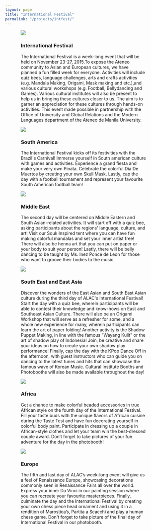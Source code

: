 ```yaml
---
layout: page
title: "International Festival"
permalink: "/projects/intfest/"
---
```


<style>
    header {
        text-align: center;
    }
</style>

<div class="slick-slider-class" data-slick='{
  "infinite": true,
  "speed": 300,
  "slidesToShow": 1,
  "adaptiveHeight": true,
  "autoplaySpeed": 15000,
  "autoplay":true
}' style="margin-left:10%;max-width:80%;">
     <div>
        <img src="https://cloud.githubusercontent.com/assets/1387307/11216314/7ea3b2e0-8d85-11e5-8f6e-a9bd56b59abb.jpg" style="max-height: 80%;" />
        <h3>International Festival</h3>
        <p>The International Festival is a week-long event that will be held on November 23-27, 2015.To expose the Ateneo community to Asian and European cultures, we have planned a fun filled week for everyone. Activities will include quiz bees, language challenges, arts and crafts activities (e.g. Mandala Making, Origami, Mask making and etc.),and various cultural workshops (e.g. Football, Bellydancing and Games). Various cultural institutes will also be present to help us in bringing these cultures closer to us. The aim is to garner an appreciation for these cultures through hands-on activities. This event  made possible in partnership with the Office of University and Global Relations and the Modern Languages department of the Ateneo de Manila University.</p>
    </div>
    <div>
        <img src="https://cloud.githubusercontent.com/assets/1387307/11216316/8161de4e-8d85-11e5-9bae-bc8e1bc6e5db.jpg" style="max-height: 80%;" />
        <h3>South America</h3>
        <p>The International Festival kicks off its festivities with the Brazil's Carnival! Immerse yourself in South american culture with games and activities. Experience a grand fiesta and make your very own Pinata. Celebrate the colorful Dia De Muertos by creating your own Skull Mask. Lastly, cap the day with a football tournament and represent your favourite South American football team!</p>
    </div>
    <div>
        <img src="https://cloud.githubusercontent.com/assets/1387307/11216313/7e90abbe-8d85-11e5-86c4-1b4f4e2fbecb.jpg" style="max-height: 80%;" />
        <h3>Middle East</h3>
        <p>The second day will be centered on Middle Eastern and South Asian-related activities. It will start off with a quiz bee, asking participants about the regions' language, culture, and art! Visit our Souk Inspired tent where you can have fun making colorful mandalas and set your inner artist free! There will also be henna art that you can put on paper or your body to suit your person! Lastly, there will be belly dancing to be taught by Ms. Inez Ponce de Leon for those who want to groove their bodies to the music.</p>
    </div>
    <div>
        <img src="https://cloud.githubusercontent.com/assets/1387307/11216312/7e2776c6-8d85-11e5-8f46-36ace95344b4.jpg" style="max-height: 80%;" />
        <h3>South East and East Asia</h3>
        <p>Discover the wonders of the East Asian and South East Asian culture during the third day of ALAC's International Festival! Start the day with a quiz bee, wherein participants will be able to contest their knowledge and know-hows on East and Southeast Asian Culture. There will also be an Origami Workshop that will serve as a refresher for some, and a whole new experience for many, wherein participants can learn the art of paper folding! Another activity is the Shadow Puppet Making, in line with the famous "Wayang Kulit" or the art of shadow play of Indonesia! Join, be creative and share your ideas on how to create your own shadow play performance! Finally, cap the day with the KPop Dance Off in the afternoon, with guest instructors who can guide you on dancing to the latest tunes and hits that can showcase the famous wave of Korean Music. Cultural Institute Booths and Photobooths will also be made available throughout the day! </p>
    </div>
    <div>
        <img src="https://cloud.githubusercontent.com/assets/1387307/11216310/7e22c6a8-8d85-11e5-85c0-f2268426621f.jpg" style="max-height: 80%;" />
        <h3>Africa</h3>
        <p>Get a chance to make colorful beaded accessories in true African style on the fourth day of the International Festival. Fill your taste buds with the unique flavors of African cuisine during the Taste Test and have fun decorating yourself in colorful body paint. Participate in dressing up a couple in African-style clothes and let your team win the best-dressed couple award. Don’t forget to take pictures of your fun adventure for the day in the photobooth!</p>
    </div>
    <div>
        <img src="https://cloud.githubusercontent.com/assets/1387307/11216311/7e24feb4-8d85-11e5-9dcf-178470ce6e88.jpg" style="max-height: 80%;" />
        <h3>Europe</h3>
        <p>The fifth and last day of ALAC’s week-long event will give us a feel of Renaissance Europe, showcasing decorations commonly seen in Renaissance Fairs all over the world. Express your inner Da Vinci in our painting session where you can recreate your favourite masterpieces.  Finally, culminate the day and the International Festival by creating your own chess piece head ornament and using it in a rendition of Marostica’s, Partita a Scacchi and play a human chess game. Don't forget to take picture of the final day of International Festival in our photobooth.</p>
    </div>
    
</div>
